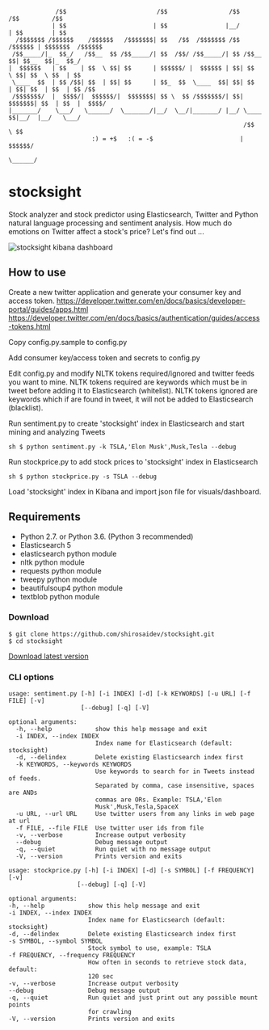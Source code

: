 
                 /$$                         /$$                 /$$           /$$         /$$    
                | $$                        | $$                |__/          | $$        | $$    
      /$$$$$$$ /$$$$$$    /$$$$$$   /$$$$$$$| $$   /$$  /$$$$$$$ /$$  /$$$$$$ | $$$$$$$  /$$$$$$  
     /$$_____/|_  $$_/   /$$__  $$ /$$_____/| $$  /$$/ /$$_____/| $$ /$$__  $$| $$__  $$|_  $$_/  
    |  $$$$$$   | $$    | $$  \ $$| $$      | $$$$$$/ |  $$$$$$ | $$| $$  \ $$| $$  \ $$  | $$    
     \____  $$  | $$ /$$| $$  | $$| $$      | $$_  $$  \____  $$| $$| $$  | $$| $$  | $$  | $$ /$$
     /$$$$$$$/  |  $$$$/|  $$$$$$/|  $$$$$$$| $$ \  $$ /$$$$$$$/| $$|  $$$$$$$| $$  | $$  |  $$$$/
    |_______/    \___/   \______/  \_______/|__/  \__/|_______/ |__/ \____  $$|__/  |__/   \___/  
                                                                     /$$  \ $$                    
                           :) = +$   :( = -$                        |  $$$$$$/                    
                                                                     \______/ 
# stocksight
Stock analyzer and stock predictor using Elasticsearch, Twitter and Python natural language processing and sentiment analysis. How much do emotions on Twitter affect a stock's price? Let's find out ...

<img src="https://github.com/shirosaidev/stocksight/blob/master/docs/stocksight-dashboard-kibana.png?raw=true" alt="stocksight kibana dashboard" />

## How to use

Create a new twitter application and generate your consumer key and access token. https://developer.twitter.com/en/docs/basics/developer-portal/guides/apps.html
https://developer.twitter.com/en/docs/basics/authentication/guides/access-tokens.html

Copy config.py.sample to config.py

Add consumer key/access token and secrets to config.py

Edit config.py and modify NLTK tokens required/ignored and twitter feeds you want to mine. NLTK tokens required are keywords which must be in tweet before adding it to Elasticsearch (whitelist). NLTK tokens ignored are keywords which if are found in tweet, it will not be added to Elasticsearch (blacklist).

Run sentiment.py to create 'stocksight' index in Elasticsearch and start mining and analyzing Tweets

`sh
$ python sentiment.py -k TSLA,'Elon Musk',Musk,Tesla --debug
`

Run stockprice.py to add stock prices to 'stocksight' index in Elasticsearch

`sh
$ python stockprice.py -s TSLA --debug
`

Load 'stocksight' index in Kibana and import json file for visuals/dashboard.

## Requirements
- Python 2.7. or Python 3.6. (Python 3 recommended)
- Elasticsearch 5
- elasticsearch python module
- nltk python module
- requests python module
- tweepy python module
- beautifulsoup4 python module
- textblob python module

### Download

```shell
$ git clone https://github.com/shirosaidev/stocksight.git
$ cd stocksight
```
[Download latest version](https://github.com/shirosaidev/stocksight/releases/latest)

### CLI options

```
usage: sentiment.py [-h] [-i INDEX] [-d] [-k KEYWORDS] [-u URL] [-f FILE] [-v]
                    [--debug] [-q] [-V]

optional arguments:
  -h, --help            show this help message and exit
  -i INDEX, --index INDEX
                        Index name for Elasticsearch (default: stocksight)
  -d, --delindex        Delete existing Elasticsearch index first
  -k KEYWORDS, --keywords KEYWORDS
                        Use keywords to search for in Tweets instead of feeds.
                        Separated by comma, case insensitive, spaces are ANDs
                        commas are ORs. Example: TSLA,'Elon
                        Musk',Musk,Tesla,SpaceX
  -u URL, --url URL     Use twitter users from any links in web page at url
  -f FILE, --file FILE  Use twitter user ids from file
  -v, --verbose         Increase output verbosity
  --debug               Debug message output
  -q, --quiet           Run quiet with no message output
  -V, --version         Prints version and exits
  ```
  
  ```
  usage: stockprice.py [-h] [-i INDEX] [-d] [-s SYMBOL] [-f FREQUENCY] [-v]
                     [--debug] [-q] [-V]

optional arguments:
  -h, --help            show this help message and exit
  -i INDEX, --index INDEX
                        Index name for Elasticsearch (default: stocksight)
  -d, --delindex        Delete existing Elasticsearch index first
  -s SYMBOL, --symbol SYMBOL
                        Stock symbol to use, example: TSLA
  -f FREQUENCY, --frequency FREQUENCY
                        How often in seconds to retrieve stock data, default:
                        120 sec
  -v, --verbose         Increase output verbosity
  --debug               Debug message output
  -q, --quiet           Run quiet and just print out any possible mount points
                        for crawling
  -V, --version         Prints version and exits
  ```
